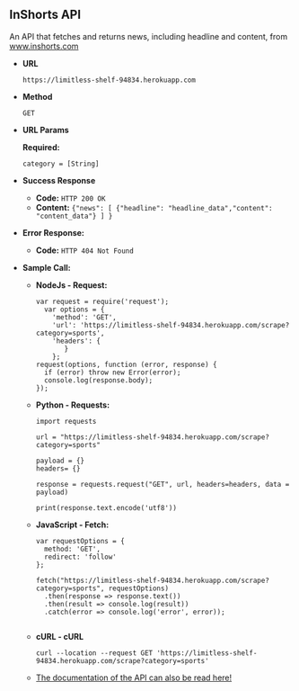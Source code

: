 **InShorts API**
---

An API that fetches and returns news, including headline and content, from www.inshorts.com

* **URL**

  `https://limitless-shelf-94834.herokuapp.com`

* **Method**

  `GET`

* **URL Params**

  **Required:**

    `category = [String]`

* **Success Response**

  * **Code:** `HTTP 200 OK`
  * **Content:** `{"news": [ {"headline": "headline_data","content": "content_data"} ] }`
       
* **Error Response:**

  * **Code:** `HTTP 404 Not Found`
  
* **Sample Call:**

  * **NodeJs - Request:**

    ```
    var request = require('request');
      var options = {
        'method': 'GET',
        'url': 'https://limitless-shelf-94834.herokuapp.com/scrape?category=sports',
        'headers': {
           }
        };
    request(options, function (error, response) { 
      if (error) throw new Error(error);
      console.log(response.body);
    });
    
  * **Python - Requests:**
    
    ```
    import requests

    url = "https://limitless-shelf-94834.herokuapp.com/scrape?category=sports"

    payload = {}
    headers= {}

    response = requests.request("GET", url, headers=headers, data = payload)
    
    print(response.text.encode('utf8')) 
    
  * **JavaScript - Fetch:**
  
    ```
    var requestOptions = {
      method: 'GET',
      redirect: 'follow'
    };

    fetch("https://limitless-shelf-94834.herokuapp.com/scrape?category=sports", requestOptions)
      .then(response => response.text())
      .then(result => console.log(result))
      .catch(error => console.log('error', error));
      
  * **cURL - cURL**
  
    ```
    curl --location --request GET 'https://limitless-shelf-94834.herokuapp.com/scrape?category=sports'
    
  - [The documentation of the API can also be read here!](https://documenter.getpostman.com/view/7941616/Szf6WnxK?version=latest)
    
      

    
  




